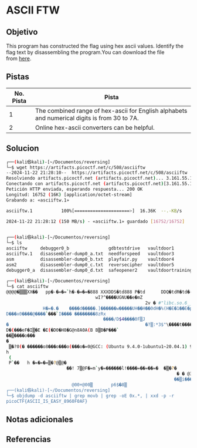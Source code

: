 # ASCII FTW

## Objetivo
This program has constructed the flag using hex ascii values. Identify the flag text by disassembling the program.You can download the file from [here](https://artifacts.picoctf.net/c/508/asciiftw).

## Pistas


| No. Pista | Pista                                                                                        |
| --------- | -------------------------------------------------------------------------------------------- |
| 1         | The combined range of hex-ascii for English alphabets and numerical digits is from 30 to 7A. |
| 2         | Online hex-ascii converters can be helpful.                                                  |

## Solucion
```bash
┌──(kali㉿kali)-[~/Documentos/reversing]
└─$ wget https://artifacts.picoctf.net/c/508/asciiftw        
--2024-11-22 21:28:10--  https://artifacts.picoctf.net/c/508/asciiftw
Resolviendo artifacts.picoctf.net (artifacts.picoctf.net)... 3.161.55.100, 3.161.55.64, 3.161.55.26, ...
Conectando con artifacts.picoctf.net (artifacts.picoctf.net)[3.161.55.100]:443... conectado.
Petición HTTP enviada, esperando respuesta... 200 OK
Longitud: 16752 (16K) [application/octet-stream]
Grabando a: «asciiftw.1»

asciiftw.1           100%[=====================>]  16.36K  --.-KB/s    en 0s      

2024-11-22 21:28:12 (150 MB/s) - «asciiftw.1» guardado [16752/16752]

                                                                                   
┌──(kali㉿kali)-[~/Documentos/reversing]
└─$ ls
asciiftw     debugger0_b               gdbtestdrive   vaultdoor1
asciiftw.1   disassembler-dump0_a.txt  needforspeed   vaultdoor3
asm          disassembler-dump0_b.txt  playfair.py    vaultdoor4
asm2         disassembler-dump0_c.txt  reversecipher  vaultdoor5
debugger0_a  disassembler-dump0_d.txt  safeopener2    vaultdoortraining
                                                                                   
┌──(kali㉿kali)-[~/Documentos/reversing]
└─$ cat asciiftw                        
@@@@�▒▒▒XX��   pp�-�=�=`h�-�=�=�888 XXXDDS�td888 P�td      DDQ�tdR�td�-�=�=PP/lib64/ld-linux-x86-64.so.2GNU�GNU��-���
                                  wI?^����UGNU��e�mZ 
                                                     2v � #"libc.so.6__stack_chk_failprintf__cxa_finalize__libc_start_mainGLIBC_2.2.5GLIBC_2.4_ITM_deregisterTMCloneTaP�`@�?�?�?�?�?�?�?��H�H��/H��t��H���5�/��%�/��h���������h�����������%�/D����%]/D����H�=��2/��H�=Y/H�R/H9�tH�/H��t  �����H�=)/H�5"/H)�H��H��?H��H�H��tH��.H����fD�����=�.u+UH�=�.H��t
              H�=�.�    ����d�����.]������w�����UH��H��0dH�%(H�E�1��E�p�E�i�E�c�E�o�E�C�E�T�E�F�E�{�E�A�E�S�E�C�E�I�E�I�E�_�E�I�E�S�E�_�E�E�E�A�E�S�E�Y�E�_�E�8�E�9�E���V����H�E�dH3%(t�1�����f.�D��AWL�=c+AVI��AUI��ATA��UH�-T+SL)�H������H��t1��L��L��D��A��H��H9�u�H�[]A\A]A^A_�ff.������H�H��The flag starts with %x
D���x0����@����`���`I���� ��������8zRx
                                     ����/D$4����0F▒J
�                                                    �?▒:*3$"\����t���� �q����E�C
D�(���eF�I▒�E �E(�D0�H8�G@n8A0A(B B▒B�P���` 
��▒����o���
�
 ▒�?0(� ������o8���o���o(���o�=0@GCC: (Ubuntu 9.4.0-1ubuntu1~20.04.1) 9.4.0▒8X|��(8
h
 (
 P`��   h �=�=�=▒�?@▒@�
                       ��! 7▒@F�=m`y�=������l!����=��=��=�  �▒�?�
                                                                 � � @3@�:Vj�@� @� �@e�▒▒@��/�▒@�i��@�"crtstuff.cderegister_tm_clones__do_global_dtors_auxcompleted.8061__do_global_dtors_aux_fini_array_entryframe_dummy__frame_dummy_init_array_entryasciiftw.c__FRAME_END____init_array_end_DYNAMIC__init_array_start__GNU_EH_FRAME_HDR_GLOBAL_OFFSET_TABLE___libc_csu_fini_ITM_deregisterTMCloneTable_edata__stack_chk_fail@@GLIBC_2.4printf@@GLIBC_2.2.5__libc_start_main@@GLIBC_2.2.5__data_start__gmon_start____dso_handle_IO_stdin_used__libc_csu_init__bss_startmain__TMC_END___ITM_registerTMCloneTable__cxa_finalize@@GLIBC_2.2.5.symtab.strtab.shstrtab.interp.note.gnu.property.note.gnu.build-id.note.ABI-tag.gnu.hash.dynsym.dynstr.gnu.version.gnu.version_r.rela.dyn.rela.plt.init.plt.got.plt.sec.text.fini.rodata.eh_frame_hdr.eh_frame.init_array.fini_array.dynamic.data.bss.comment▒▒#886XX$I|| W���o��a
                                                                ��▒i���q���o((~���o�  �    D�h ������=�-��?�@0���
                         @00+@00▒       p6$�8▒                                                                                   
┌──(kali㉿kali)-[~/Documentos/reversing]
└─$ objdump -d asciiftw | grep movb | grep -oE 0x.*, | xxd -p -r
picoCTF{ASCII_IS_EASY_8960F0AF}
```

## Notas adicionales

## Referencias